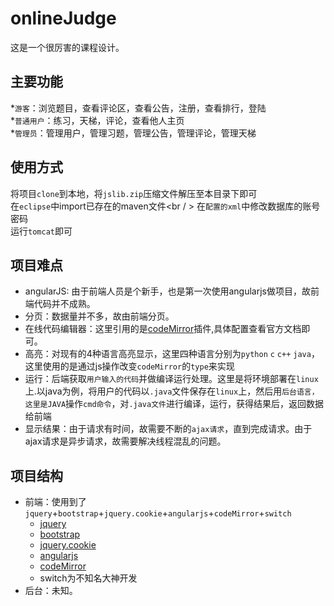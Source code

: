 # onlineJudge

这是一个很厉害的课程设计。

## 主要功能

*`游客`：浏览题目，查看评论区，查看公告，注册，查看排行，登陆<br />
*`普通用户`：练习，天梯，评论，查看他人主页<br />
*`管理员`：管理用户，管理习题，管理公告，管理评论，管理天梯<br />

## 使用方式

将项目`clone`到本地，将`jslib.zip`压缩文件解压至本目录下即可<br />
在`eclipse`中import已存在的maven文件<br / >
在`配置的xml`中修改数据库的账号密码<br />
运行`tomcat`即可<br />

## 项目难点

*  angularJS: 由于前端人员是个新手，也是第一次使用angularjs做项目，故前端代码并不成熟。<br />
*  分页：数据量并不多，故由前端分页。
*  在线代码编辑器：这里引用的是[codeMirror](http://codemirror.net/)插件,具体配置查看官方文档即可。<br />
*  高亮：对现有的4种语言高亮显示，这里四种语言分别为`python` `c` `c++` `java`，这里使用的是通过js操作改变`codeMirror`的`type`来实现<br />
*  运行：后端获取`用户输入的代码`并做编译运行处理。这里是将环境部署在`linux`上.以java为例，将用户的代码以`.java`文件保存在`linux`上，然后用`后台语言，这里是JAVA`操作`cmd命令`，对`.java文件`进行编译，运行，获得结果后，返回数据给前端
*  显示结果：由于请求有时间，故需要不断的`ajax请求`，直到完成请求。由于ajax请求是异步请求，故需要解决线程混乱的问题。

## 项目结构

* 前端：使用到了`jquery`+`bootstrap`+`jquery.cookie`+`angularjs`+`codeMirror`+`switch`
	* [jquery](http://jquery.com/)
	* [bootstrap](http://v3.bootcss.com/)
	* [jquery.cookie](http://plugins.jquery.com/cookie/)
	* [angularjs](https://docs.angularjs.org/)
	* [codeMirror](http://codemirror.net/)
	* switch为不知名大神开发
* 后台：未知。
